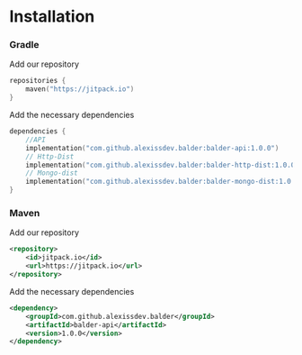# Installation

### Gradle

Add our repository

```kotlin
repositories {
    maven("https://jitpack.io")
}
```

Add the necessary dependencies

```kotlin
dependencies {
    //API
    implementation("com.github.alexissdev.balder:balder-api:1.0.0")
    // Http-Dist
    implementation("com.github.alexissdev.balder:balder-http-dist:1.0.0")
    // Mongo-dist
    implementation("com.github.alexissdev.balder:balder-mongo-dist:1.0.0")
}
```

### Maven

Add our repository

```xml
<repository>
    <id>jitpack.io</id>
    <url>https://jitpack.io</url>
</repository>
```

Add the necessary dependencies

```xml
<dependency>
    <groupId>com.github.alexissdev.balder</groupId>
    <artifactId>balder-api</artifactId>
    <version>1.0.0</version>
</dependency>
```




